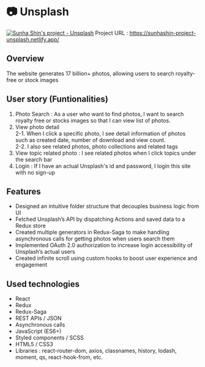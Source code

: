# :camera: Unsplash
[![Sunha Shin's project - Unsplash](https://drive.google.com/uc?id=16LCWFkBTlvX1MOGbRkQ8TRXGbFji0jWk)](https://sunhashin-project-unsplash.netlify.app/)
Project URL : <https://sunhashin-project-unsplash.netlify.app/>

## Overview
The website generates 17 billion+ photos, allowing users to search royalty-free or stock images

## User story (Funtionalities)
1. Photo Search : As a user who want to find photos, I want to search royalty free or stocks images so that I can view list of photos.
2. View photo detail<br>
  2-1. When I click a specific photo, I see detail information of photos such as created date, number of download and view count.<br>
  2-2. I also see related photos, photo collections and related tags<br>
3. View topic related photo : I see related photos when I click topics under the search bar
4. Login : If I have an actual Unsplash's id and password, I login this site with no sign-up

## Features
* Designed an intuitive folder structure that decouples business logic from UI
* Fetched Unsplash’s API by dispatching Actions and saved data to a Redux store
* Created multiple generators in Redux-Saga to make handling asynchronous calls for getting photos when users search them
* Implemented OAuth 2.0 authorization to increase login accessibility of Unsplash’s actual users
* Created infinite scroll using custom hooks to boost user experience and engagement

## Used technologies
- React
- Redux
- Redux-Saga
- REST APIs / JSON
- Asynchronous calls
- JavaScript (ES6+)
- Styled components / SCSS
- HTML5 / CSS3
- Libraries : react-router-dom, axios, classnames, history, lodash, moment, qs, react-hook-from, etc.
